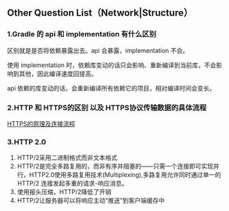 ## Other Question List（Network|Structure）

### 1.Gradle 的 api 和 implementation 有什么区别

区别就是是否将依赖暴露出去。api 会暴露，implementation 不会。

使用 implementation 时，依赖库变动的话只会影响、重新编译到当前库，不会影响到其他，因此编译速度回提高。

api 依赖的库变动的话，会重新编译所有依赖它的项目，相对编译时间会变长。

### 2.HTTP 和 HTTPS的区别 以及 HTTPS协议传输数据的具体流程

[HTTPS的原理及连接流程](HTTPS的原理及连接流程.md)

### 3.HTTP 2.0 

1. HTTP/2采用二进制格式而非文本格式
2. HTTP/2是完全多路复用的，而非有序并阻塞的——只需一个连接即可实现并行，HTTP2.0使用多路复用技术(Multiplexing),多路复用允许同时通过单一的 HTTP/2 连接发起多重的请求-响应消息。
3. 使用报头压缩，HTTP/2降低了开销
4. HTTP/2让服务器可以将响应主动“推送”到客户端缓存中

